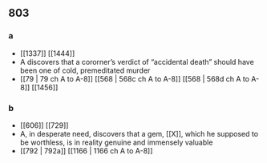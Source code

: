 ## 803
### a
- [[1337]] [[1444]] 
- A discovers that a cororner’s verdict of “accidental death” should have been one of cold, premeditated murder
- [[79 | 79 ch A to A-8]] [[568 | 568c ch A to A-8]] [[568 | 568d ch A to A-8]] [[1456]] 

### b
- [[606]] [[729]] 
- A, in desperate need, discovers that a gem, [[X]], which he supposed to be worthless, is in reality genuine and immensely valuable
- [[792 | 792a]] [[1166 | 1166 ch A to A-8]] 

